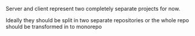 Server and client represent two completely separate projects for now.

Ideally they should be split in two separate repositories or the whole repo should be transformed in to monorepo

